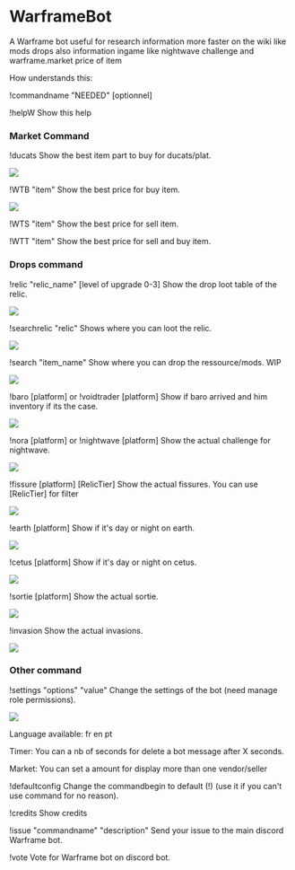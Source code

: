 # WarframeBot
A Warframe bot useful for research information more faster on the wiki like mods drops
also information ingame like nightwave challenge and warframe.market price of item

How understands this:

!commandname "NEEDED" [optionnel]

!helpW
Show this help

### Market Command

!ducats
Show the best item part to buy for ducats/plat.

<img src="https://cdn.discordapp.com/attachments/715568097162952756/715568621707067462/unknown.png">

!WTB "item"
Show the best price for buy item.

<img src="https://cdn.discordapp.com/attachments/715568097162952756/715568266910629919/unknown.png">

!WTS "item"
Show the best price for sell item.

!WTT "item"
Show the best price for sell and buy item.

### Drops command

!relic "relic_name" [level of upgrade 0-3]
Show the drop loot table of the relic.

<img src="https://cdn.discordapp.com/attachments/715568097162952756/715568773536546886/unknown.png">

!searchrelic "relic"
Shows where you can loot the relic.

<img src="https://cdn.discordapp.com/attachments/715568097162952756/715575457457635368/unknown.png">

!search "item_name"
Show where you can drop the ressource/mods. WIP

<img src="https://cdn.discordapp.com/attachments/715568097162952756/715576436848590848/unknown.png">

!baro [platform] or !voidtrader [platform]
Show if baro arrived and him inventory if its the case.

<img src="https://cdn.discordapp.com/attachments/715568097162952756/715576719293284403/unknown.png">

!nora [platform] or !nightwave [platform]
Show the actual challenge for nightwave.

<img src="https://cdn.discordapp.com/attachments/715568097162952756/715578394485719050/unknown.png">

!fissure [platform] [RelicTier]
Show the actual fissures. You can use [RelicTier] for filter

<img src="https://cdn.discordapp.com/attachments/715568097162952756/715572737179123862/unknown.png">

!earth [platform]
Show if it's day or night on earth.

<img src="https://cdn.discordapp.com/attachments/715568097162952756/715576868342071396/unknown.png">

!cetus [platform]
Show if it's day or night on cetus.

<img src="https://cdn.discordapp.com/attachments/715568097162952756/715577190800162836/unknown.png">

!sortie [platform]
Show the actual sortie.

<img src="https://cdn.discordapp.com/attachments/715568097162952756/715577362888130640/unknown.png">

!invasion
Show the actual invasions.

<img src="https://cdn.discordapp.com/attachments/715568097162952756/715577476905959434/unknown.png">

### Other command
!settings "options" "value"
Change the settings of the bot (need manage role permissions).

<img src="https://cdn.discordapp.com/attachments/715568097162952756/715579019969560676/unknown.png">

Language available: fr en pt

Timer: You can a nb of seconds for delete a bot message after X seconds.

Market: You can set a amount for display more than one vendor/seller

!defaultconfig
Change the commandbegin to default (!) (use it if you can't use command for no reason).

!credits
Show credits

!issue "commandname" "description"
Send your issue to the main discord Warframe bot.

!vote
Vote for Warframe bot on discord bot.
